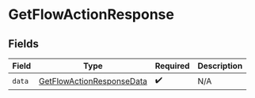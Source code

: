 # GetFlowActionResponse


## Fields

| Field                                                                             | Type                                                                              | Required                                                                          | Description                                                                       |
| --------------------------------------------------------------------------------- | --------------------------------------------------------------------------------- | --------------------------------------------------------------------------------- | --------------------------------------------------------------------------------- |
| `data`                                                                            | [GetFlowActionResponseData](../../models/components/GetFlowActionResponseData.md) | :heavy_check_mark:                                                                | N/A                                                                               |